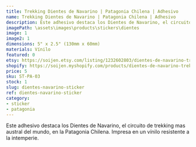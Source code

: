 ```yaml
---
title: Trekking Dientes de Navarino | Patagonia Chilena | Adhesivo
name: Trekking Dientes de Navarino | Patagonia Chilena | Adhesivo
description: Este adhesivo destaca los Dientes de Navarino, el circuito de trekking mas austral del mundo, en la Patagonia Chilena. Impresa en un vínilo resistente a la intemperie.
imagePath: \assets\images\products\stickers\dientes
image: 1
image2: 1
dimensions: 5" x 2.5" (130mm x 60mm)
materials: Vínilo
featured: 0
etsy: https://soijen.etsy.com/listing/1232602803/dientes-de-navarino-trek-chilean?utm_source=Copy&utm_medium=ListingManager&utm_campaign=Share&utm_term=so.lmsm&share_time=1695259868789
shopify: https://soijen.myshopify.com/products/dientes-de-navarino-trekking-sticker
price: 5
sku: ST-PA-03
stock: 1
slug: dientes-navarino-sticker
ref: dientes-navarino-sticker
category:
- sticker
- patagonia
---
```

Este adhesivo destaca los Dientes de Navarino, el circuito de trekking mas austral del mundo, en la Patagonia Chilena. Impresa en un vínilo resistente a la intemperie.
